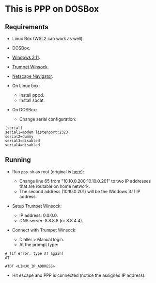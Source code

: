 # This is PPP on DOSBox

## Requirements

* Linux Box (WSL2 can work as well).
* DOSBox.
* [Windows 3.11](https://winworldpc.com/product/windows-3/311).
* [Trumpet Winsock](https://winworldpc.com/product/trumpet-winsock/3x).
* [Netscape Navigator](https://winworldpc.com/product/netscape-navigator/2x).

* On Linux box:
  * Install pppd.
  * Install socat.

* On DOSBox:  
  * Change serial configuration:

```
[serial]
serial1=modem listenport:2323
serial2=dummy
serial3=disabled
serial4=disabled
```

## Running

* Run `ppp.sh` as root (original is [here](https://gist.github.com/mainframed/2300903d9cc259a2a2ab431ca152dffc)):

  * Change line 65 from "10.10.0.200:10.10.0.201" to two IP addresses that are routable on home network.
  * The second address (10.10.0.201) will be the Windows 3.11 IP address.

* Setup Trumpet Winsock:

  * IP address: 0.0.0.0.
  * DNS server: 8.8.8.8 (or 8.8.4.4).

* Connect with Trumpet Winsock:
  * Dialler > Manual login.
  * At the prompt type:

```
# (if error, type AT again)
AT

ATDT <LINUX_IP_ADDRESS>
```

  * Hit escape and PPP is connected (notice the assigned IP address).
